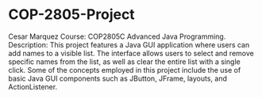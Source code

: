 # COP-2805-Project
Cesar Marquez 
Course: COP2805C Advanced Java Programming.
Description:
This project features a Java GUI application where users can add names to a visible list. The interface allows users to select and remove specific names from the list, as well as clear the entire list with a single click.
Some of the concepts employed in this project include the use of basic Java GUI components such as JButton, JFrame, layouts, and ActionListener.
